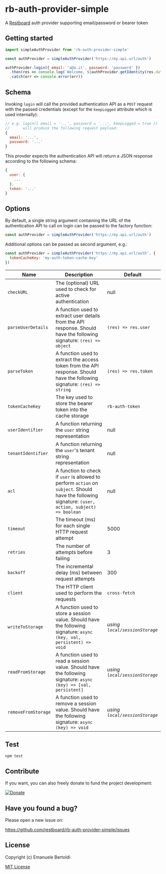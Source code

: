 # rb-auth-provider-simple

A [Restboard](https://restboard.github.io/) auth provider supporting email/password or bearer token

## Getting started

```js
import simpleAuthProvider from 'rb-auth-provider-simple'

const authProvider = simpleAuthProvider('https://my.api.url/auth')

authProvider.login({ email: 'a@a.it', password: 'password' })
  .then(res => console.log(`Welcome, ${authProvider.getIdentity(res.data)}`))
  .catch(err => console.error(err))
```

## Schema

Invoking `login` will call the provided authentication API as a `POST` request
with the passed credentials (except for the `keepLogged` attribute which is
used internally):

```js
// e.g. login({ email = '...', password = '...', keepLogged = true })
//      will produce the following request payload:
{
  email: '...',
  password: '...'
}
```

This provder expects the authentication API will return a JSON response
according to the following schema:

```js
{
  user: {
    ...
  },
  token: '...'
}
```

## Options

By default, a single string argument containing the URL of the authentication
API to call on login can be passed to the factory function:

```js
const authProvider = simpleAuthProvider('https://my.api.url/auth')
```

Additional options can be passed as second argument, e.g.:

```js
const authProvider = simpleAuthProvider('https://my.api.url/auth', {
  tokenCacheKey: 'my-auth-token-cache-key'
})
```

| Name               | Description                                                    | Default          |
|--------------------|----------------------------------------------------------------|------------------|
| `checkURL`         | The (optional) URL used to check for active authentication     | null             |
| `parseUserDetails` | A function used to extract user details from the API response. Should have the following signature: `(res) => object` | `(res) => res.user`           |
| `parseToken`       | A function used to extract the access token from the API response. Should have the following signature: `(res) => string` | `(res) => res.token`          |
| `tokenCacheKey`    | The key used to store the bearer token into the cache storage  | `rb-auth-token`  |
| `userIdentifier`   | A function returning the `user` string representation          | null             |
| `tenantIdentifier` | A function returning the `user`'s tenant string representation | null             |
| `acl` | A function to check if `user` is allowed to perform `action` on `subject`. Should have the following signature: `(user, action, subject) => boolean` | null |
| `timeout`          | The timeout (ms) for each single HTTP request attempt          | 5000             |
| `retries`          | The number of attempts before failing                          | 3                |
| `backoff`          | The incremental delay (ms) between request attempts            | 300              |
| `client`           | The HTTP client used to perform the requests                   | `cross-fetch`    |
| `writeToStorage`          | A function used to store a session value. Should have the following signature: `async (key, val, persistent) => void` | *using `local/sessionStorage`* |
| `readFromStorage`          | A function used to read a session value. Should have the following signature: `async (key) => [val, persistent]` | *using `local/sessionStorage`* |
| `removeFromStorage`          | A function used to remove a session value. Should have the following signature: `async (key) => void` | *using `local/sessionStorage`* |

## Test

```bash
npm test
```

## Contribute

If you want, you can also freely donate to fund the project development:

[![Donate](https://www.paypalobjects.com/en_US/i/btn/btn_donate_SM.gif)](https://paypal.me/EBertoldi)

## Have you found a bug?

Please open a new issue on:

<https://github.com/restboard/rb-auth-provider-simple/issues>

## License

Copyright (c) Emanuele Bertoldi

[MIT License](http://en.wikipedia.org/wiki/MIT_License)
